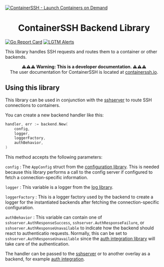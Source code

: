 [![ContainerSSH - Launch Containers on Demand](https://containerssh.github.io/images/logo-for-embedding.svg)](https://containerssh.github.io/)

<!--suppress HtmlDeprecatedAttribute -->
<h1 align="center">ContainerSSH Backend Library</h1>

[![Go Report Card](https://goreportcard.com/badge/github.com/containerssh/backend?style=for-the-badge)](https://goreportcard.com/report/github.com/containerssh/backend)
[![LGTM Alerts](https://img.shields.io/lgtm/alerts/github/ContainerSSH/backend?style=for-the-badge)](https://lgtm.com/projects/g/ContainerSSH/backend/)

This library handles SSH requests and routes them to a container or other backends.

<p align="center"><strong>⚠⚠⚠ Warning: This is a developer documentation. ⚠⚠⚠</strong><br />The user documentation for ContainerSSH is located at <a href="https://containerssh.io">containerssh.io</a>.</p>

## Using this library

This library can be used in conjunction with the [sshserver](https://github.com/containerssh/sshserver) to route SSH connections to containers.

You can create a new backend handler like this:

```go
handler, err := backend.New(
    config,
    logger,
    loggerFactory,
    authBehavior,
)
```

This method accepts the following parameters:

`config`
: The `AppConfig` struct from the [configuration library](https://github.com/containerssh/configuration). This is needed because this library performs a call to the config server if configured to fetch a connection-specific information.

`logger`
: This variable is a logger from the [log library](https://github.com/containerssh/log).

`loggerFactory`
: This is a logger factory used by the backend to create a logger for the instantiated backends after fetching the connection-specific configuration.

`authBehavior`
: This variable can contain one of `sshserver.AuthResponseSuccess`, `sshserver.AuthResponseFailure`, or `sshserver.AuthResponseUnavailable` to indicate how the backend should react to authenticatio requests. Normally, this can be set to `sshserver.AuthResponseUnavailable` since the [auth integration library](https://github.com/containerssh/authintegration) will take care of the authentication.

The handler can be passed to the [sshserver](https://github.com/containerssh/sshserver) or to another overlay as a backend, for example [auth integration](https://github.com/containerssh/authintegration).
